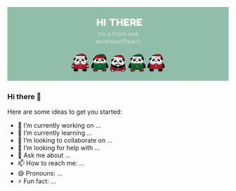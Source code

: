 [![Header](https://github.com/olychkam/olychkam/blob/main/assets/img.jpg)](https://www.linkedin.com/in/olya-martynova-57847219b/)


### Hi there 👋


Here are some ideas to get you started:

- 🔭 I’m currently working on ...
- 🌱 I’m currently learning ...
- 👯 I’m looking to collaborate on ...
- 🤔 I’m looking for help with ...
- 💬 Ask me about ...
- 📫 How to reach me: ...
- 😄 Pronouns: ...
- ⚡ Fun fact: ...

